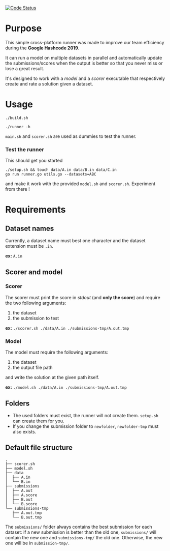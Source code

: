 <a href="https://goreportcard.com/report/github.com/efugier/hashcode-runner"><img src="https://goreportcard.com/badge/github.com/efugier/hashcode-runner" alt="Code Status" /></a>

# Purpose

This simple cross-platform runner was made to improve our team efficiency during the **Google Hashcode 2019**.

It can run a model on multiple datasets in parallel and automatically update the submissions/scores when the output is better so that you never miss or lose a great result.

It's designed to work with a _model_ and a _scorer_ executable that respectively create and rate a solution given a dataset.

# Usage

```
./build.sh
```
```
./runner -h
```

`main.sh` and `scorer.sh` are used as dummies to test the runner.

### Test the runner

This should get you started
```
./setup.sh && touch data/A.in data/B.in data/C.in
go run runner.go utils.go --datasets=ABC
```
and make it work with the provided `model.sh` and `scorer.sh`. Experiment from there !

# Requirements

## Dataset names

Currently, a dataset name must best one character and the dataset extension must be `.in`.

**ex:** `A.in`

## Scorer and model

### Scorer
The scorer must print the score in _stdout_ (and **only the score**) and require the two following arguments:
 1. the dataset
 2. the submission to test

**ex:** `./scorer.sh ./data/A.in ./submissions-tmp/A.out.tmp`

### Model
The model must require the following arguments:
 1. the dataset
 2. the output file path

and write the solution at the given path itself.

**ex:** `./model.sh ./data/A.in ./submissions-tmp/A.out.tmp`

## Folders

* The used folders must exist, the runner will not create them. `setup.sh` can create them for you.
* If you change the submission folder to `newfolder`, `newfolder-tmp` must also exists.

## Default file structure

```
.
├── scorer.sh
├── model.sh
├── data
│  ├── A.in
│  └── B.in
├── submissions
│  ├── A.out
│  ├── A.score
│  ├── B.out
│  └── B.score
└── submissions-tmp
   ├── A.out.tmp
   └── B.out.tmp
```

The `submissions/` folder always contains the best submission for each dataset: if a new submission is better than the old one, `submissions/` will contain the new one and `submissions-tmp/` the old one. Otherwise, the new one will be in `submission-tmp/`.
